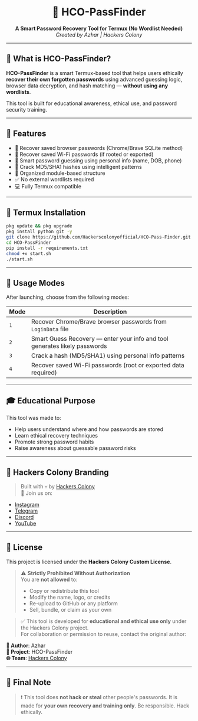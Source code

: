 <h1 align="center">🔐 HCO-PassFinder</h1>
<p align="center">
  <b>A Smart Password Recovery Tool for Termux (No Wordlist Needed)</b><br>
  <i>Created by Azhar | Hackers Colony</i>
</p>

---

## 📌 What is HCO-PassFinder?

**HCO-PassFinder** is a smart Termux-based tool that helps users ethically **recover their own forgotten passwords** using advanced guessing logic, browser data decryption, and hash matching — **without using any wordlists**.

This tool is built for educational awareness, ethical use, and password security training.

---

## 🚀 Features

- 🔑 Recover saved browser passwords (Chrome/Brave SQLite method)
- 📶 Recover saved Wi-Fi passwords (if rooted or exported)
- 🧠 Smart password guessing using personal info (name, DOB, phone)
- 🔐 Crack MD5/SHA1 hashes using intelligent patterns
- 📁 Organized module-based structure
- ✅ No external wordlists required
- 💻 Fully Termux compatible

---

## 📲 Termux Installation

```bash
pkg update && pkg upgrade
pkg install python git -y
git clone https://github.com/Hackerscolonyofficial/HCO-Pass-Finder.git
cd HCO-PassFinder
pip install -r requirements.txt
chmod +x start.sh
./start.sh
```

---

## 🧪 Usage Modes

After launching, choose from the following modes:

| Mode        | Description |
|-------------|-------------|
| `1`         | Recover Chrome/Brave browser passwords from `LoginData` file |
| `2`         | Smart Guess Recovery — enter your info and tool generates likely passwords |
| `3`         | Crack a hash (MD5/SHA1) using personal info patterns |
| `4`         | Recover saved Wi-Fi passwords (root or exported data required) |

---

## 🎓 Educational Purpose

This tool was made to:
- Help users understand where and how passwords are stored
- Learn ethical recovery techniques
- Promote strong password habits
- Raise awareness about guessable password risks

---

## 📛 Hackers Colony Branding

> Built with 💀 by [Hackers Colony](https://hackerscolonyofficial.blogspot.com/?m=1)  
> 🔗 Join us on:
- [Instagram](https://www.instagram.com/hackers_colony_official)
- [Telegram](https://t.me/hackersColony)
- [Discord](https://discord.gg/Xpq9nCGD)
- [YouTube](https://youtube.com/@hackers_colony_tech)

---

## 📜 License

This project is licensed under the **Hackers Colony Custom License**.

> ⚠️ **Strictly Prohibited Without Authorization**  
> You are **not allowed** to:
> - Copy or redistribute this tool  
> - Modify the name, logo, or credits  
> - Re-upload to GitHub or any platform  
> - Sell, bundle, or claim as your own

> ✅ This tool is developed for **educational and ethical use only** under the Hackers Colony project.  
> For collaboration or permission to reuse, contact the original author:

**👤 Author**: Azhar  
**📛 Project**: HCO-PassFinder  
**🌐 Team**: [Hackers Colony](https://hackerscolonyofficial.blogspot.com/?m=1)

---

## 💬 Final Note

> ❗ This tool does **not hack or steal** other people's passwords. It is made for **your own recovery and training only**. Be responsible. Hack ethically.
